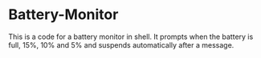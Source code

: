 # Battery-Monitor
This is a code for a battery monitor in shell. It prompts when the battery is full, 15%, 10% and 5% and suspends automatically after a message.

